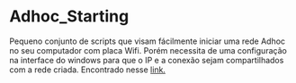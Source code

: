 # Adhoc_Starting
Pequeno conjunto de scripts que visam fácilmente iniciar uma rede Adhoc no seu computador com placa Wifi. Porém necessita de uma configuração na interface do windows para que o IP e a 
conexão sejam compartilhados com a rede criada.
Encontrado nesse [link.](https://drive.google.com/file/d/1SbNJ3z0UzyX5qszO7wMEfksn2B2SEBov/view?usp=sharing)
